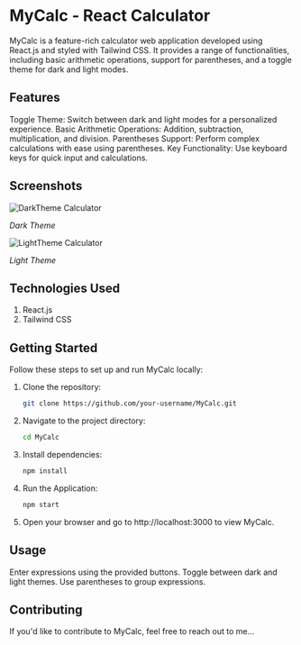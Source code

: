 # MyCalc - React Calculator

MyCalc is a feature-rich calculator web application developed using React.js and styled with Tailwind CSS. It provides a range of functionalities, including basic arithmetic operations, support for parentheses, and a toggle theme for dark and light modes.

## Features

Toggle Theme: Switch between dark and light modes for a personalized experience.
Basic Arithmetic Operations: Addition, subtraction, multiplication, and division.
Parentheses Support: Perform complex calculations with ease using parentheses.
Key Functionality: Use keyboard keys for quick input and calculations.

## Screenshots

![DarkTheme Calculator](https://github.com/sparshyadav/MyCalc/assets/96286051/ae380951-7f68-47fe-81bb-eabe54ad9a82)

*Dark Theme*

![LightTheme Calculator](https://github.com/sparshyadav/MyCalc/assets/96286051/651edcd3-d560-47ca-bb31-1842a8e34d7a)

*Light Theme*


## Technologies Used
1. React.js
2. Tailwind CSS


## Getting Started

Follow these steps to set up and run MyCalc locally:

1. Clone the repository:
   ```bash
   git clone https://github.com/your-username/MyCalc.git

2. Navigate to the project directory:
   ```bash
   cd MyCalc

3. Install dependencies:
   ```bash
   npm install

4. Run the Application:
   ```bash
   npm start

5. Open your browser and go to http://localhost:3000 to view MyCalc.

## Usage
Enter expressions using the provided buttons.
Toggle between dark and light themes.
Use parentheses to group expressions.

## Contributing
If you'd like to contribute to MyCalc, feel free to reach out to me...




